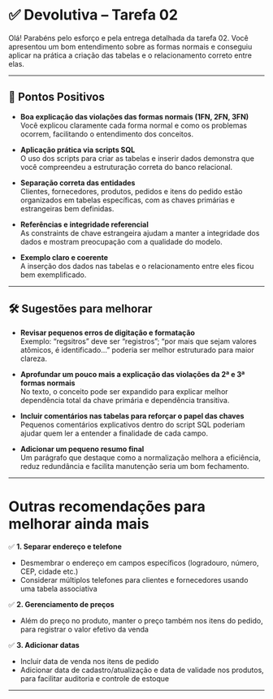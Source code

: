 # ✅ Devolutiva – Tarefa 02

Olá! Parabéns pelo esforço e pela entrega detalhada da tarefa 02. Você apresentou um bom entendimento sobre as formas normais e conseguiu aplicar na prática a criação das tabelas e o relacionamento correto entre elas.

---

## 🌟 Pontos Positivos

- **Boa explicação das violações das formas normais (1FN, 2FN, 3FN)**  
  Você explicou claramente cada forma normal e como os problemas ocorrem, facilitando o entendimento dos conceitos.

- **Aplicação prática via scripts SQL**  
  O uso dos scripts para criar as tabelas e inserir dados demonstra que você compreendeu a estruturação correta do banco relacional.

- **Separação correta das entidades**  
  Clientes, fornecedores, produtos, pedidos e itens do pedido estão organizados em tabelas específicas, com as chaves primárias e estrangeiras bem definidas.

- **Referências e integridade referencial**  
  As constraints de chave estrangeira ajudam a manter a integridade dos dados e mostram preocupação com a qualidade do modelo.

- **Exemplo claro e coerente**  
  A inserção dos dados nas tabelas e o relacionamento entre eles ficou bem exemplificado.

---

## 🛠️ Sugestões para melhorar

- **Revisar pequenos erros de digitação e formatação**  
  Exemplo: “regsitros” deve ser “registros”; “por mais que sejam valores atômicos, é identificado...” poderia ser melhor estruturado para maior clareza.

- **Aprofundar um pouco mais a explicação das violações da 2ª e 3ª formas normais**  
  No texto, o conceito pode ser expandido para explicar melhor dependência total da chave primária e dependência transitiva.

- **Incluir comentários nas tabelas para reforçar o papel das chaves**  
  Pequenos comentários explicativos dentro do script SQL poderiam ajudar quem ler a entender a finalidade de cada campo.

- **Adicionar um pequeno resumo final**  
  Um parágrafo que destaque como a normalização melhora a eficiência, reduz redundância e facilita manutenção seria um bom fechamento.

---

# Outras recomendações para melhorar ainda mais

✅ **1. Separar endereço e telefone**
- Desmembrar o endereço em campos específicos (logradouro, número, CEP, cidade etc.)
- Considerar múltiplos telefones para clientes e fornecedores usando uma tabela associativa

✅ **2. Gerenciamento de preços**
- Além do preço no produto, manter o preço também nos itens do pedido, para registrar o valor efetivo da venda

✅ **3. Adicionar datas**
- Incluir data de venda nos itens de pedido
- Adicionar data de cadastro/atualização e data de validade nos produtos, para facilitar auditoria e controle de estoque

---